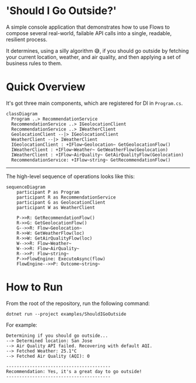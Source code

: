 # 'Should I Go Outside?'

A simple console application that demonstrates how to use Flows to compose several real-world, failable API calls into a single, readable, resilient process.

It determines, using a silly algorithm 😅, if you should go outside by fetching your current location, weather, and air quality, and then applying a set of business rules to them.

# Quick Overview

It's got three main components, which are registered for DI in `Program.cs`.

```mermaid
classDiagram
  Program ..> RecommendationService
  RecommendationService ..> IGeolocationClient
  RecommendationService ..> IWeatherClient
  GeolocationClient --|> IGeolocationClient
  WeatherClient --|> IWeatherClient
  IGeolocationClient : +IFlow~Geolocation~ GetGeolocationFlow()
  IWeatherClient : +IFlow~Weather~ GetWeatherFlow(Geolocation)
  IWeatherClient : +IFlow~AirQuality~ GetAirQualityFlow(Geolocation)
  RecommendationService: +IFlow~string~ GetRecommendationFlow()
```

---

The high-level sequence of operations looks like this:

```mermaid
sequenceDiagram
    participant P as Program
    participant R as RecommendationService
    participant G as GeolocationClient
    participant W as WeatherClient

    P->>R: GetRecommendationFlow()
    R->>G: GetGeolocationFlow()
    G-->>R: Flow~Geolocation~
    R->>W: GetWeatherFlow(loc)
    R->>W: GetAirQualityFlow(loc)
    W-->>R: Flow~Weather~
    W-->>R: Flow~AirQuality~
    R-->>P: Flow~string~
    P->>FlowEngine: ExecuteAsync(flow)
    FlowEngine-->>P: Outcome~string~
```

# How to Run

From the root of the repository, run the following command:

```
dotnet run --project examples/ShouldIGoOutside
```

For example: 

```
Determining if you should go outside...
--> Determined location: San Jose
--> Air Quality API failed. Recovering with default AQI.
--> Fetched Weather: 25.1°C
--> Fetched Air Quality (AQI): 0

----------------------------------------
Recommendation: Yes, it's a great day to go outside!
----------------------------------------
```
